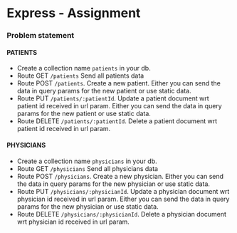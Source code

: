 # Express - Assignment

### Problem statement
#### PATIENTS
- Create a collection name `patients` in your db.
- Route GET `/patients`
    Send all patients data
- Route POST `/patients`. Create a new patient. Either you can send the data in query params for the new patient or use static data.
- Route PUT `/patients/:patientId`. Update a patient document wrt patient id received in url param. Either you can send the data in query params for the new patient or use static data.
- Route DELETE `/patients/:patientId`. Delete a patient document wrt patient id received in url param.

#### PHYSICIANS
- Create a collection name `physicians` in your db.
- Route GET `/physicians`
    Send all physicians data
- Route POST `/physicians`. Create a new physician. Either you can send the data in query params for the new physician or use static data.
- Route PUT `/physicians/:physicianId`. Update a physician document wrt physician id received in url param. Either you can send the data in query params for the new physician or use static data.
- Route DELETE `/physicians/:physicianId`. Delete a physician document wrt physician id received in url param.